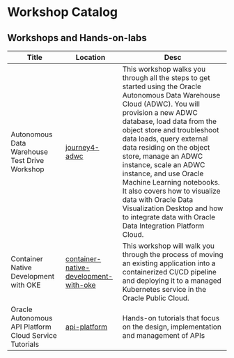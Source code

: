 # Workshop Catalog


## Workshops and Hands-on-labs

| Title | Location | Desc |
| ----- | -------- | ---- |
| Autonomous Data Warehouse Test Drive Workshop | [journey4-adwc](https://oracle.github.io/learning-library/workshops/journey4-adwc) | This workshop walks you through all the steps to get started using the Oracle Autonomous Data Warehouse Cloud (ADWC). You will provision a new ADWC database, load data from the object store and troubleshoot data loads, query external data residing on the object store, manage an ADWC instance, scale an ADWC instance, and use Oracle Machine Learning notebooks.  It also covers how to visualize data with Oracle Data Visualization Desktop and how to integrate data with Oracle Data Integration Platform Cloud. |
| Container Native Development with OKE | [container-native-development-with-oke](https://oracle.github.io/learning-library/workshops/container-native-development-with-oke) | This workshop will walk you through the process of moving an existing application into a containerized CI/CD pipeline and deploying it to a managed Kubernetes service in the Oracle Public Cloud. |
| Oracle Autonomous API Platform Cloud Service Tutorials | [api-platform](./api-platform/) | Hands-on tutorials that focus on the design, implementation and management of APIs|
